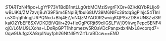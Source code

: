 $START$zN4fipc+LgYfP73V1BdB1mtLLg0rbMCMziSvgrFXQr+8Zi/dQYbRLIjo9wBUiKd/ZM7zvrjBuY39FSm4ENpIBjfbul68UV39M6NIFc29tdqSgPlhjc54TInlus30r/qIhIngjURPQNcd+Bhj4EZ/oNQzMYAO0R2wvigKQPSxZD8VUN8Zv/3RkaiO2YbEF8SXVDKDBiVQilr+29+fIeOgPCRjt69cllGSLFV/jO9I/wgPepcSENF4qjC/L6MU9LXohs+LDoRpGPT1hhpmezw5ROaVDcPanpxdx4MxL8vcorqd7+0qw9UufgzXA8rpINuyfph26NtNI9YrZrfLraBDcw==$END$